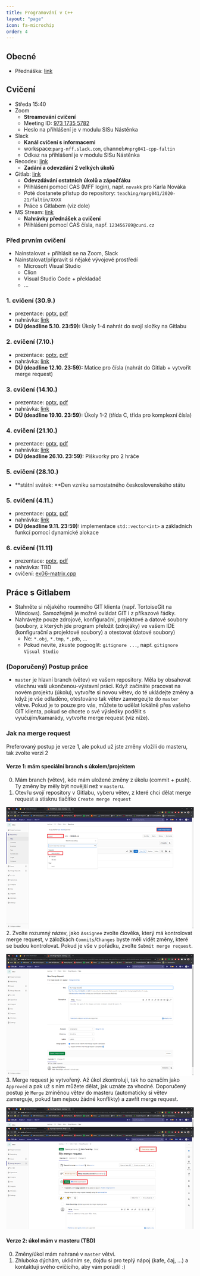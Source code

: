 ```yaml
---
title: Programování v C++
layout: "page"
icon: fa-microchip
order: 4
---
```


## Obecné
- Přednáška: [link](https://www.ksi.mff.cuni.cz/teaching/nprg041-web/)

## Cvičení
- Středa 15:40
- Zoom
  - **Streamování cvičení**
  - Meeting ID: [973 1735 5782](https://cuni-cz.zoom.us/j/97317355782)
  - Heslo na přihlášení je v modulu SISu Nástěnka
- Slack
  - **Kanál cvičení s informacemi**
  - workspace:`parg-mff.slack.com`, channel:`#nprg041-cpp-faltin`
  - Odkaz na přihlášení je v modulu SISu Nástěnka
- Recodex: [link](https://recodex.mff.cuni.cz/)
  - **Zadání a odevzdání 2 velkých úkolů**
- Gitlab: [link](https://gitlab.mff.cuni.cz/)
  - **Odevzdávání ostatních úkolů a zápočťáku**
  - Přihlášení pomocí CAS (MFF login), např. `novakk` pro Karla Nováka
  - Poté dostanete přístup do repository: `teaching/nprg041/2020-21/faltin/XXXX`
  - Práce s Gitlabem (viz dole)
- MS Stream: [link](https://web.microsoftstream.com)
  - **Nahrávky přednášek a cvičení**
  - Přihlášení pomocí CAS čísla, např. `123456789@cuni.cz`
  
### Před prvním cvičení
- Nainstalovat + přihlásit se na Zoom, Slack
- Nainstalovat/připravit si nějaké vývojové prostředí
  - Microsoft Visual Studio
  - Clion
  - Visual Studio Code + překladač
  - ... 

### 1. cvičení (30.9.)
- prezentace: [pptx](data/2020-21/cpp/ex01_v2.pptx), [pdf](data/2020-21/cpp/ex01_v2.pdf)
- nahrávka: [link](https://web.microsoftstream.com/video/9793e64e-8151-4627-88c4-03dd09671804)
- **DÚ (deadline 5.10. 23:59):** Úkoly 1-4 nahrát do svojí složky na Gitlabu

### 2. cvičení (7.10.)
- prezentace: [pptx](data/2020-21/cpp/ex02_v1.pptx), [pdf](data/2020-21/cpp/ex02_v1.pdf)
- nahrávka: [link](https://web.microsoftstream.com/video/a3a8de9a-d91f-4a05-a0f2-2484d63ea52a)
- **DÚ (deadline 12.10. 23:59):** Matice pro čísla (nahrát do Gitlab + vytvořit merge request)

### 3. cvičení (14.10.)
- prezentace: [pptx](data/2020-21/cpp/ex03_v2.pptx), [pdf](data/2020-21/cpp/ex03_v2.pdf)
- nahrávka: [link](https://web.microsoftstream.com/video/9d7e6321-0e48-4f8d-8127-92849b0a58bc)
- **DÚ (deadline 19.10. 23:59):** Úkoly 1-2 (třída C, třída pro komplexní čísla)

### 4. cvičení (21.10.)
- prezentace: [pptx](data/2020-21/cpp/ex04_v1.pptx), [pdf](data/2020-21/cpp/ex04_v1.pdf)
- nahrávka: [link](https://web.microsoftstream.com/video/f26699e5-67fe-4763-b720-ff4ea01f9e01)
- **DÚ (deadline 26.10. 23:59):** Piškvorky pro 2 hráče

### 5. cvičení (28.10.)
- **státní svátek: **Den vzniku samostatného československého státu

### 5. cvičení (4.11.)
- prezentace: [pptx](data/2020-21/cpp/ex05_v2.pptx), [pdf](data/2020-21/cpp/ex05_v2.pdf)
- nahrávka: [link](https://web.microsoftstream.com/video/90ebd6f5-b9a9-4859-a81f-1ba39d5b2a3d)
- **DÚ (deadline 9.11. 23:59):** implementace `std::vector<int>` a základních funkcí pomocí dynamické alokace

### 6. cvičení (11.11)
- prezentace: [pptx](data/2020-21/cpp/ex06_v1.pptx), [pdf](data/2020-21/cpp/ex06_v1.pdf)
- nahrávka: TBD
- cvičení: [ex06-matrix.cpp](data/2020-21/cpp/ex06-matrix.cpp)

## Práce s Gitlabem
- Stahněte si nějakého roumného GIT klienta (např. TortoiseGit na Windows). Samozřejmě je možné ovládat GIT i z příkazové řádky. 
- Nahrávejte pouze zdrojové, konfigurační, projektové a datové soubory (soubory, z kterých jde program přeložit (zdrojáky) ve vašem IDE (konfigurační a projektové soubory) a otestovat (datové soubory)
  - Ne: `*.obj`, `*.tmp`, `*.pdb`, ...
  - Pokud nevíte, zkuste pogooglit: `gitignore ...`, např. `gitignore Visual Studio`

### (Doporučený) Postup práce
- `master` je hlavní branch (větev) ve vašem repository. Měla by obsahovat všechnu vaši ukončenou-výstavní práci. Když začínáte pracovat na novém projektu (úkolu), vytvořte si novou větev, do té ukládejte změny
a když je vše odladěno, otestováno tak větev zamergeujte do `master` větve. Pokud je to pouze pro vás, můžete to udělat lokálně přes vašeho GIT klienta, pokud se chcete o své výsledky podělit s vyučujím/kamarády, 
vytvořte merge request (viz níže). 

### Jak na merge request 
Preferovaný postup je verze 1, ale pokud už jste změny vložili do masteru, tak zvolte verzi 2

#### Verze 1: mám speciální branch s úkolem/projektem
0. Mám branch (větev), kde mám uložené změny z úkolu (commit + push). Ty změny by měly být novější než v `master`u.
1. Otevřu svojí repository v Gitlabu, vyberu větev, z které chci dělat merge request a stisknu tlačítko `Create merge request`

![mr1](data/2020-21/cpp/mr1.png "mr1")
2. Zvolte rozumný název, jako `Assignee` zvolte člověka, který má kontrolovat merge request, v záložkách `Commits`/`Changes` byste měli vidět změny, které se budou kontrolovat. Pokud je vše v pořádku, zvolte `Submit merge request`.

![mr2](data/2020-21/cpp/mr2.png "mr2")
3. Merge request je vytvořený. Až úkol zkontroluji, tak ho označím jako `Approved` a pak už s ním můžete dělat, jak uznáte za vhodné. Doporučený postup je `Merge` zmíněnou větev do masteru (automaticky si větev zamerguje, 
pokud tam nejsou žádné konflikty) a zavřít merge request. 

![mr3](data/2020-21/cpp/mr3.png "mr3")

#### Verze 2: úkol mám v masteru (TBD)
0. Změny/úkol mám nahrané v `master` větvi.
1. Zhluboka dýchám, uklidním se, dojdu si pro teplý nápoj (kafe, čaj, ...) a kontaktuji svého cvičícího, aby vám poradil :) 



